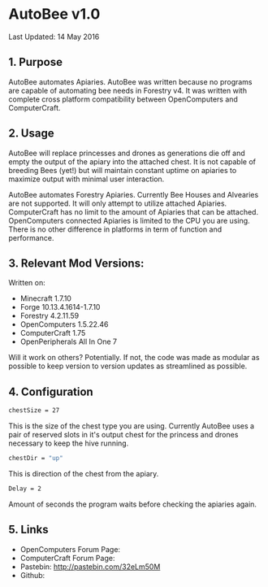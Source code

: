 # AutoBee v1.0
Last Updated: 14 May 2016

## 1. Purpose

AutoBee automates Apiaries.  AutoBee was written because no programs are capable of automating bee needs in Forestry v4.  It was written with complete cross platform compatibility between OpenComputers and ComputerCraft.

## 2. Usage

AutoBee will replace princesses and drones as generations die off and empty the output of the apiary into the attached chest.  It is not capable of breeding Bees (yet!) but will maintain constant uptime on apiaries to maximize output with minimal user interaction.

AutoBee automates Forestry Apiaries.  Currently Bee Houses and Alvearies are not supported.  It will only attempt to utilize attached Apiaries.  ComputerCraft has no limit to the amount of Apiaries that can be attached.  OpenComputers connected Apiaries is limited to the CPU you are using.  There is no other difference in platforms in term of function and performance.

## 3. Relevant Mod Versions:

Written on:
- Minecraft                   1.7.10
- Forge                       10.13.4.1614-1.7.10
- Forestry                    4.2.11.59
- OpenComputers               1.5.22.46
- ComputerCraft               1.75
- OpenPeripherals All In One  7

Will it work on others?  Potentially.  If not, the code was made as modular as possible to keep version to version updates as streamlined as possible.

## 4. Configuration

```sh
chestSize = 27
 ```

This is the size of the chest type you are using.  Currently AutoBee uses a pair of reserved slots in it's output chest for the princess and drones necessary to keep the hive running.

```sh
chestDir = "up"
```

This is direction of the chest from the apiary.

```sh
Delay = 2
```

Amount of seconds the program waits before checking the apiaries again.

## 5. Links

- OpenComputers Forum Page:
- ComputerCraft Forum Page:
- Pastebin: http://pastebin.com/32eLm50M
- Github:

